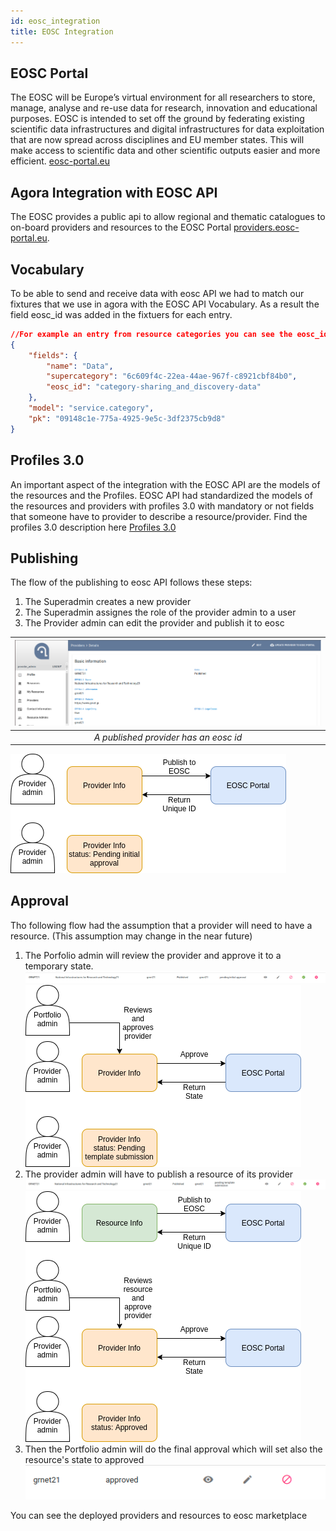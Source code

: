 ```yaml
---
id: eosc_integration
title: EOSC Integration
---
```


## EOSC Portal

The EOSC will be Europe’s virtual environment for all researchers to store, manage, analyse and re-use data for research, innovation and educational purposes. EOSC is intended to set off the ground by federating existing scientific data infrastructures and digital infrastructures for data exploitation that are now spread across disciplines and EU member states. This will make access to scientific data and other scientific outputs easier and more efficient. [eosc-portal.eu](https://eosc-portal.eu/)


## Agora Integration with EOSC API

The EOSC provides a public api to allow regional and thematic catalogues to on-board providers and resources to the EOSC Portal [providers.eosc-portal.eu](https://providers.eosc-portal.eu/developers). 


## Vocabulary

To be able to send and receive data with eosc API we had to match our fixtures that we use in agora with the EOSC API Vocabulary.
As a result the field eosc_id was added in the fixtuers for each entry.
```json
//For example an entry from resource categories you can see the eosc_id in the data model.
{
    "fields": {
        "name": "Data",
        "supercategory": "6c609f4c-22ea-44ae-967f-c8921cbf84b0",
        "eosc_id": "category-sharing_and_discovery-data"
    },
    "model": "service.category",
    "pk": "09148c1e-775a-4925-9e5c-3df2375cb9d8"
}
```


## Profiles 3.0

An important aspect of the integration with the EOSC API are the models of the resources and the Profiles. EOSC API had standardized the models of the resources and providers with profiles 3.0 with mandatory or not fields that someone have to provider to describe a resource/provider.
Find the profiles 3.0 description here [Profiles 3.0](https://docs.google.com/spreadsheets/d/1o3vhia3Fl1ULbn0CI0nSusZkZ-PDnfvCW_l76c7X4yo/edit#gid=0) 


## Publishing 

The flow of the publishing to eosc API follows these steps:
1. The Superadmin creates a new provider
2. The Superadmin assignes the role of the provider admin to a user
3. The Provider admin can edit the provider and publish it to eosc

| ![published_provider](assets/published_provider.png) |
|:-------------------------------------:|
| *A published provider has an eosc id* |


![flow_publish](assets/publish_provider_flow.png)

## Approval

Tho following flow had the assumption that a provider will need to have a resource. (This assumption may change in the near future)
1. The Porfolio admin will review the provider and approve it to a temporary state.
   ![pending_initial_approval](assets/pending_initial_approval.png)
   ![flow_publish_approve](assets/first_approve_flow.png)
2. The provider admin will have to publish a resource of its provider
   ![pending_template_submission](assets/pending_template_submission.png)
   ![flow_publish_approve_final](assets/approve_final_provider_flow.png)
3. Then the Portfolio admin will do the final approval which will set also the resource's state to approved
   ![approved](assets/approved.png)

You can see the deployed providers and resources to eosc marketplace